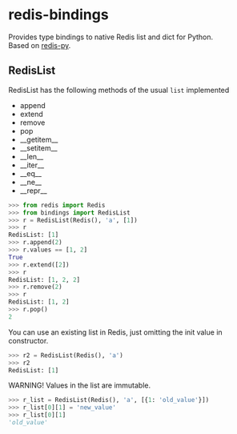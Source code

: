 # redis-bindings
Provides type bindings to native Redis list and dict for Python.  
Based on [redis-py](https://github.com/andymccurdy/redis-py).

## RedisList
RedisList has the following methods of the usual `list` implemented
* append
* extend
* remove
* pop
* \_\_getitem__
* \_\_setitem__
* \_\_len__
* \_\_iter__
* \_\_eq__
* \_\_ne__
* \_\_repr__
```python
>>> from redis import Redis
>>> from bindings import RedisList
>>> r = RedisList(Redis(), 'a', [1])
>>> r
RedisList: [1]
>>> r.append(2)
>>> r.values == [1, 2]
True
>>> r.extend([2])
>>> r
RedisList: [1, 2, 2]
>>> r.remove(2)
>>> r
RedisList: [1, 2]
>>> r.pop()
2

```
You can use an existing list in Redis, just omitting the init value in constructor.
```python
>>> r2 = RedisList(Redis(), 'a')
>>> r2
RedisList: [1]
```
WARNING! Values in the list are immutable.
```python
>>> r_list = RedisList(Redis(), 'a', [{1: 'old_value'}])
>>> r_list[0][1] = 'new_value'
>>> r_list[0][1]
'old_value'
```
